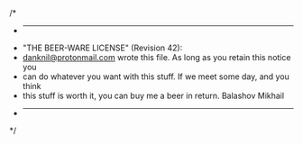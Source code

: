 /*
 * ----------------------------------------------------------------------------
 * "THE BEER-WARE LICENSE" (Revision 42):
 * <danknil@protonmail.com> wrote this file.  As long as you retain this notice you
 * can do whatever you want with this stuff. If we meet some day, and you think
 * this stuff is worth it, you can buy me a beer in return.   Balashov Mikhail
 * ----------------------------------------------------------------------------
 */
